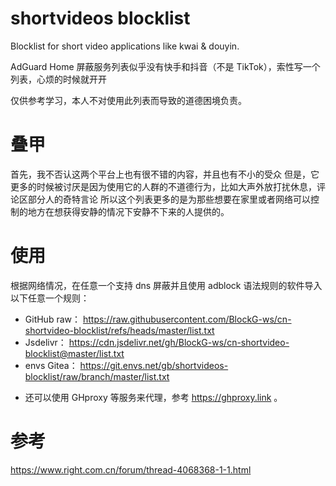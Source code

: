 # shortvideos blocklist
Blocklist for short video applications like kwai &amp; douyin.

AdGuard Home 屏蔽服务列表似乎没有快手和抖音（不是 TikTok），索性写一个列表，心烦的时候就开开

仅供参考学习，本人不对使用此列表而导致的道德困境负责。

# 叠甲
首先，我不否认这两个平台上也有很不错的内容，并且也有不小的受众
但是，它更多的时候被讨厌是因为使用它的人群的不道德行为，比如大声外放打扰休息，评论区部分人的奇特言论
所以这个列表更多的是为那些想要在家里或者网络可以控制的地方在想获得安静的情况下安静不下来的人提供的。

# 使用
根据网络情况，在任意一个支持 dns 屏蔽并且使用 adblock 语法规则的软件导入以下任意一个规则：

- GitHub raw： https://raw.githubusercontent.com/BlockG-ws/cn-shortvideo-blocklist/refs/heads/master/list.txt
- Jsdelivr： https://cdn.jsdelivr.net/gh/BlockG-ws/cn-shortvideo-blocklist@master/list.txt
- envs Gitea： https://git.envs.net/gb/shortvideos-blocklist/raw/branch/master/list.txt

* 还可以使用 GHproxy 等服务来代理，参考 https://ghproxy.link 。

# 参考
https://www.right.com.cn/forum/thread-4068368-1-1.html
